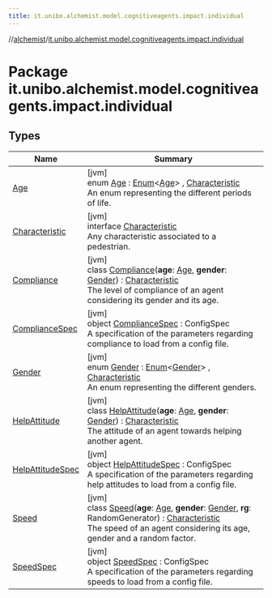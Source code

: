```yaml
---
title: it.unibo.alchemist.model.cognitiveagents.impact.individual
---
```

//[alchemist](../../index.html)/[it.unibo.alchemist.model.cognitiveagents.impact.individual](index.html)



# Package it.unibo.alchemist.model.cognitiveagents.impact.individual



## Types


| Name | Summary |
|---|---|
| [Age](-age/index.html) | [jvm]<br>enum [Age](-age/index.html) : [Enum](https://kotlinlang.org/api/latest/jvm/stdlib/kotlin/-enum/index.html)<[Age](-age/index.html)> , [Characteristic](-characteristic/index.html)<br>An enum representing the different periods of life. |
| [Characteristic](-characteristic/index.html) | [jvm]<br>interface [Characteristic](-characteristic/index.html)<br>Any characteristic associated to a pedestrian. |
| [Compliance](-compliance/index.html) | [jvm]<br>class [Compliance](-compliance/index.html)(**age**: [Age](-age/index.html), **gender**: [Gender](-gender/index.html)) : [Characteristic](-characteristic/index.html)<br>The level of compliance of an agent considering its gender and its age. |
| [ComplianceSpec](-compliance-spec/index.html) | [jvm]<br>object [ComplianceSpec](-compliance-spec/index.html) : ConfigSpec<br>A specification of the parameters regarding compliance to load from a config file. |
| [Gender](-gender/index.html) | [jvm]<br>enum [Gender](-gender/index.html) : [Enum](https://kotlinlang.org/api/latest/jvm/stdlib/kotlin/-enum/index.html)<[Gender](-gender/index.html)> , [Characteristic](-characteristic/index.html)<br>An enum representing the different genders. |
| [HelpAttitude](-help-attitude/index.html) | [jvm]<br>class [HelpAttitude](-help-attitude/index.html)(**age**: [Age](-age/index.html), **gender**: [Gender](-gender/index.html)) : [Characteristic](-characteristic/index.html)<br>The attitude of an agent towards helping another agent. |
| [HelpAttitudeSpec](-help-attitude-spec/index.html) | [jvm]<br>object [HelpAttitudeSpec](-help-attitude-spec/index.html) : ConfigSpec<br>A specification of the parameters regarding help attitudes to load from a config file. |
| [Speed](-speed/index.html) | [jvm]<br>class [Speed](-speed/index.html)(**age**: [Age](-age/index.html), **gender**: [Gender](-gender/index.html), **rg**: RandomGenerator) : [Characteristic](-characteristic/index.html)<br>The speed of an agent considering its age, gender and a random factor. |
| [SpeedSpec](-speed-spec/index.html) | [jvm]<br>object [SpeedSpec](-speed-spec/index.html) : ConfigSpec<br>A specification of the parameters regarding speeds to load from a config file. |

